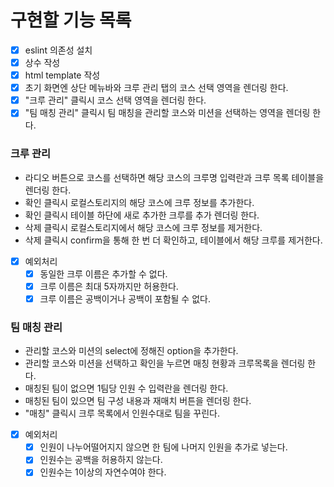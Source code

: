 # 구현할 기능 목록
- [x] eslint 의존성 설치
- [x] 상수 작성
- [x] html template 작성
- [x] 초기 화면엔 상단 메뉴바와 크루 관리 탭의 코스 선택 영역을 렌더링 한다.
- [x] "크루 관리" 클릭시 코스 선택 영역을 렌더링 한다.
- [x] "팀 매칭 관리" 클릭시 팀 매칭을 관리할 코스와 미션을 선택하는 영역을 렌더링 한다.
### 크루 관리 
- 라디오 버튼으로 코스를 선택하면 해당 코스의 크루명 입력란과 크루 목록 테이블을 렌더링 한다.
- 확인 클릭시 로컬스토리지의 해당 코스에 크루 정보를 추가한다.
- 확인 클릭시 테이블 하단에 새로 추가한 크루를 추가 렌더링 한다.
- 삭제 클릭시 로컬스토리지에서 해당 코스에 크루 정보를 제거한다.
- 삭제 클릭시 confirm을 통해 한 번 더 확인하고, 테이블에서 해당 크루를 제거한다.
- [x] 예외처리
    - [x] 동일한 크루 이름은 추가할 수 없다.
    - [x] 크루 이름은 최대 5자까지만 허용한다.
    - [x] 크루 이름은 공백이거나 공백이 포함될 수 없다.

### 팀 매칭 관리
- 관리할 코스와 미션의 select에 정해진 option을 추가한다.
- 관리할 코스와 미션을 선택하고 확인을 누르면 매칭 현황과 크루목록을 렌더링 한다.
- 매칭된 팀이 없으면 1팀당 인원 수 입력란을 렌더링 한다.
- 매칭된 팀이 있으면 팀 구성 내용과 재매치 버튼을 렌더링 한다.
- "매칭" 클릭시 크루 목록에서 인원수대로 팀을 꾸린다.
- [x] 예외처리
    - [x] 인원이 나누어떨어지지 않으면 한 팀에 나머지 인원을 추가로 넣는다.
    - [x] 인원수는 공백을 허용하지 않는다.
    - [x] 인원수는 1이상의 자연수여야 한다.
